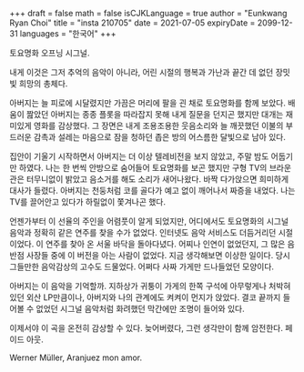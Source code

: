 +++
draft = false
math = false
isCJKLanguage = true
author = "Eunkwang Ryan Choi"
title = "insta 210705"
date = 2021-07-05
expiryDate = 2099-12-31
languages = "한국어"
+++

토요명화 오프닝 시그널.  
  
내게 이것은 그저 추억의 음악이 아니라, 어린 시절의 행복과 가난과 끝간 데 없던 장밋빛 희망의 총체다.  
  
아버지는 늘 피로에 시달렸지만 가끔은 머리에 팔을 괸 채로 토요명화를 함께 보았다. 배움이 짪았던 아버지는 종종 플롯을 따라잡지 못해 내게 질문을 던지곤 했지만 대개는 재미있게 영화를 감상했다. 그 장면은 내게 조용조용한 웃음소리와 늘 깨끗했던 이불의 부드러운 감촉과 설레는 마음으로 잠을 청하던 좁은 방의 어스름한 달빛으로 남아 있다.  
  
집안이 기울기 시작하면서 아버지는 더 이상 텔레비전을 보지 않았고, 주말 밤도 어둡기만 하였다. 나는 한 번씩 안방으로 숨어들어 토요명화를 보곤 했지만 구형 TV의 브라운관은 터무니없이 밝았고 음소거를 해도 소리가 새어나왔다. 바짝 다가앉으면 희미하게 대사가 들렸다. 아버지는 천둥처럼 코를 골다가 예고 없이 깨어나서 짜증을 내었다. 나는 TV를 끌어안고 있다가 하릴없이 쫓겨나곤 했다.  
  
언젠가부터 이 선율의 주인을 어렴풋이 알게 되었지만, 어디에서도 토요명화의 시그널 음악과 정확히 같은 연주를 찾을 수가 없었다. 인터넷도 음악 서비스도 더듬거리던 시절이었다. 이 연주를 찾아 온 서울 바닥을 돌아다녔다. 어찌나 인연이 없었던지, 그 많은 음반점 사장들 중에 이 버전을 아는 사람이 없었다. 지금 생각해보면 이상한 일이다. 당시 그들만한 음악감상의 고수도 드물었다. 어쩌다 사짜 가게만 드나들었던 모양이다.  
  
아버지는 이 음악을 기억할까. 지하상가 귀퉁이 가게의 한쪽 구석에 아무렇게나 처박혀 있던 외산 LP만큼이나, 아버지와 나의 관계에도 켜켜이 먼지가 앉았다. 결코 끝까지 들어볼 수 없었던 시그널 음악처럼 화려했던 막간에만 조명이 들어와 있다.  
  
이제서야 이 곡을 온전히 감상할 수 있다. 늦어버렸다, 그런 생각만이 함께 암전한다. 페이드 아웃.  
  
Werner Müller, Aranjuez mon amor.